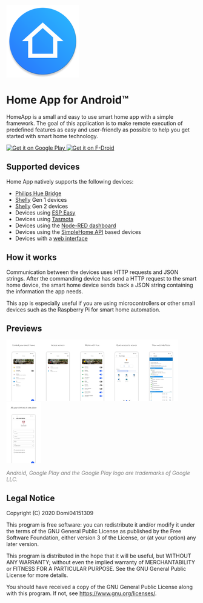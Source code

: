 ![App Icon](https://raw.githubusercontent.com/Domi04151309/HomeApp/master/app/src/main/res/mipmap-xxxhdpi/ic_launcher.png)
# Home App for Android™
HomeApp is a small and easy to use smart home app with a simple framework. The goal of this application is to make remote execution of predefined features as easy and user-friendly as possible to help you get started with smart home technology.

<a href='https://play.google.com/store/apps/details?id=io.github.domi04151309.home'>
  <img src='https://play.google.com/intl/en_us/badges/images/generic/en_badge_web_generic.png'
  alt='Get it on Google Play'
  height="80"/>
</a>
<a href="https://f-droid.org/packages/io.github.domi04151309.home">
  <img src="https://fdroid.gitlab.io/artwork/badge/get-it-on.png"
  alt="Get it on F-Droid"
  height="80"/>
</a>


## Supported devices
Home App natively supports the following devices:

- [Philips Hue Bridge](https://github.com/Domi04151309/HomeApp/wiki/Hue-API-%28v1%29)
- [Shelly](https://github.com/Domi04151309/HomeApp/wiki/Shelly) Gen 1 devices
- [Shelly](https://github.com/Domi04151309/HomeApp/wiki/Shelly) Gen 2 devices
- Devices using [ESP Easy](https://github.com/Domi04151309/HomeApp/wiki/ESP-Easy)
- Devices using [Tasmota](https://github.com/Domi04151309/HomeApp/wiki/Tasmota)
- Devices using the [Node-RED dashboard](https://github.com/Domi04151309/HomeApp/wiki/Node-RED-Dashboard)
- Devices using the [SimpleHome API](https://github.com/Domi04151309/HomeApp/wiki/SimpleHome-API) based devices
- Devices with a [web interface](https://github.com/Domi04151309/HomeApp/wiki/Websites)


## How it works
Communication between the devices uses HTTP requests and JSON strings. After the commanding device has send a HTTP request to the smart home device, the smart home device sends back a JSON string containing the information the app needs.

This app is especially useful if you are using microcontrollers or other small devices such as the Raspberry Pi for smart home automation.


## Previews
<img src="https://raw.githubusercontent.com/Domi04151309/HomeApp/master/fastlane/metadata/android/en-US/images/phoneScreenshots/1.jpg" width="18%" /><img src="https://raw.githubusercontent.com/Domi04151309/HomeApp/master/fastlane/metadata/android/en-US/images/phoneScreenshots/2.jpg" width="18%" /><img src="https://raw.githubusercontent.com/Domi04151309/HomeApp/master/fastlane/metadata/android/en-US/images/phoneScreenshots/3.jpg" width="18%" /><img src="https://raw.githubusercontent.com/Domi04151309/HomeApp/master/fastlane/metadata/android/en-US/images/phoneScreenshots/4.jpg" width="18%" /><img src="https://raw.githubusercontent.com/Domi04151309/HomeApp/master/fastlane/metadata/android/en-US/images/phoneScreenshots/5.jpg" width="18%" /><img src="https://raw.githubusercontent.com/Domi04151309/HomeApp/master/fastlane/metadata/android/en-US/images/phoneScreenshots/6.jpg" width="18%" />

<i style="color:gray;">Android, Google Play and the Google Play logo are trademarks of Google LLC.</i>


## Legal Notice
Copyright (C) 2020 Domi04151309

This program is free software: you can redistribute it and/or modify
it under the terms of the GNU General Public License as published by
the Free Software Foundation, either version 3 of the License, or
(at your option) any later version.

This program is distributed in the hope that it will be useful,
but WITHOUT ANY WARRANTY; without even the implied warranty of
MERCHANTABILITY or FITNESS FOR A PARTICULAR PURPOSE.  See the
GNU General Public License for more details.

You should have received a copy of the GNU General Public License
along with this program.  If not, see <https://www.gnu.org/licenses/>.
